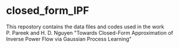 # closed_form_IPF

This repostory contains the data files and codes used in the work\
P. Pareek and H. D. Nguyen "Towards Closed-Form Approximation of Inverse Power Flow via Gaussian Process Learning"
